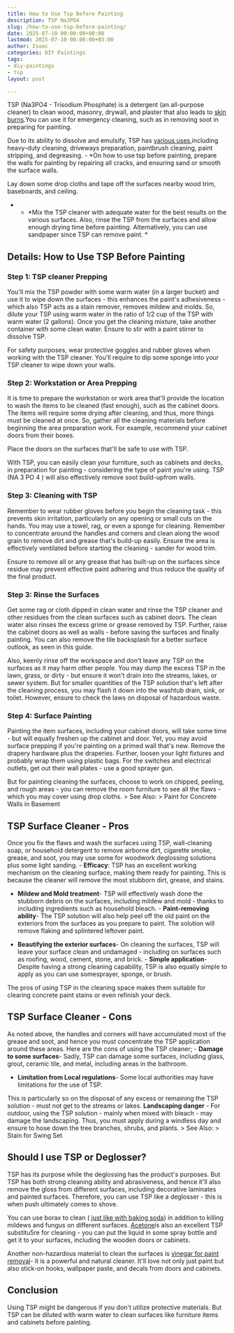 ```yaml
---
title: How to Use Tsp Before Painting
description: TSP Na3PO4
slug: /how-to-use-tsp-before-painting/
date: 2025-07-10 00:00:00+00:00
lastmod: 2025-07-10 00:00:00+03:00
author: Isaac
categories: DIY Paintings
tags:
- diy-paintings
- tsp
layout: post

---
```

TSP (Na3PO4 - Trisodium Phosphate) is a detergent (an all-purpose cleaner) to clean wood, masonry, drywall, and plaster that also leads to [skin burns](http://greenhouse.ucdavis.edu/pest/fmsds/Trisodium%20phosphate.pdf).You can use it for emergency cleaning, such as in removing soot in preparing for painting.

Due to its ability to dissolve and emulsify, TSP has [various uses](https://en.wikipedia.org/wiki/Trisodium_phosphate),including heavy-duty cleaning, driveways preparation, paintbrush cleaning, paint stripping, and degreasing. - *On how to use tsp before painting, prepare the walls for painting by repairing all cracks, and ensuring sand or smooth the surface walls.

Lay down some drop cloths and tape off the surfaces nearby wood trim, baseboards, and ceiling.

* - *Mix the TSP cleaner with adequate water for the best results on the various surfaces. Also, rinse the TSP from the surfaces and allow enough drying time before painting. Alternatively, you can use sandpaper since TSP can remove paint. *

##  Details: How to Use TSP Before Painting

###  Step 1: TSP cleaner Prepping

You'll mix the TSP powder with some warm water (in a larger bucket) and use it to wipe down the surfaces - this enhances the paint's adhesiveness - which also TSP acts as a stain remover, removes mildew and molds. So, dilute your TSP using warm water in the ratio of 1/2 cup of the TSP with warm water (2 gallons). Once you get the cleaning mixture, take another container with some clean water. Ensure to stir with a paint stirrer to dissolve TSP.

For safety purposes, wear protective goggles and rubber gloves when working with the TSP cleaner. You'll require to dip some sponge into your TSP cleaner to wipe down your walls.

###  Step 2: Workstation or Area Prepping

It is time to prepare the workstation or work area that'll provide the location to wash the items to be cleaned (fast enough), such as the cabinet doors. The items will require some drying after cleaning, and thus, more things must be cleaned at once. So, gather all the cleaning materials before beginning the area preparation work. For example, recommend your cabinet doors from their boxes.

Place the doors on the surfaces that'll be safe to use with TSP.

With TSP, you can easily clean your furniture, such as cabinets and decks, in preparation for painting - considering the type of paint you're using. TSP (NA 3 PO 4 ) will also effectively remove soot build-upfrom walls.

###  Step 3: Cleaning with TSP

Remember to wear rubber gloves before you begin the cleaning task - this prevents skin irritation, particularly on any opening or small cuts on the hands. You may use a towel, rag, or even a sponge for cleaning. Remember to concentrate around the handles and corners and clean along the wood grain to remove dirt and grease that's build-up easily. Ensure the area is effectively ventilated before starting the cleaning - sander for wood trim.

Ensure to remove all or any grease that has built-up on the surfaces since residue may prevent effective paint adhering and thus reduce the quality of the final product.

###  Step 3: Rinse the Surfaces

Get some rag or cloth dipped in clean water and rinse the TSP cleaner and other residues from the clean surfaces such as cabinet doors. The clean water also rinses the excess grime or grease removed by TSP. Further, raise the cabinet doors as well as walls - before saving the surfaces and finally painting. You can also remove the tile backsplash for a better surface outlook, as seen in this guide.

Also, keenly rinse off the workspace and don't leave any TSP on the surfaces as it may harm other people. You may dump the excess TSP in the lawn, grass, or dirty - but ensure it won't drain into the streams, lakes, or sewer system. But for smaller quantities of the TSP solution that's left after the cleaning process, you may flash it down into the washtub drain, sink, or toilet. However, ensure to check the laws on disposal of hazardous waste.

###  Step 4: Surface Painting

Painting the item surfaces, including your cabinet doors, will take some time - but will equally freshen up the cabinet and door. Yet, you may avoid surface prepping if you're painting on a primed wall that's new. Remove the drapery hardware plus the draperies. Further, loosen your light fixtures and probably wrap them using plastic bags. For the switches and electrical outlets, get out their wall plates - use a good sprayer gun.

But for painting cleaning the surfaces, choose to work on chipped, peeling, and rough areas - you can remove the room furniture to see all the flaws - which you may cover using drop cloths. > See Also: > Paint for Concrete Walls in Basement

##  TSP Surface Cleaner - Pros

Once you fix the flaws and wash the surfaces using TSP, wall-cleaning soap, or household detergent to remove airborne dirt, cigarette smoke, grease, and soot, you may use some for woodwork deglossing solutions plus some light sanding. - **Efficacy**: TSP has an excellent working mechanism on the cleaning surface, making them ready for painting. This is because the cleaner will remove the most stubborn dirt, grease, and stains.

- **Mildew and Mold treatment**- TSP will effectively wash done the stubborn debris on the surfaces, including mildew and mold - thanks to including ingredients such as household bleach. - **Paint-removing ability**- The TSP solution will also help peel off the old paint on the exteriors from the surfaces as you prepare to paint. The solution will remove flaking and splintered leftover paint.

- **Beautifying the exterior surfaces**- On cleaning the surfaces, TSP will leave your surface clean and undamaged - including on surfaces such as roofing, wood, cement, stone, and brick. - **Simple application**- Despite having a strong cleaning capability, TSP is also equally simple to apply as you can use somesprayer, sponge, or brush.

The pros of using TSP in the cleaning space makes them suitable for clearing concrete paint stains or even refinish your deck.

##  TSP Surface Cleaner - Cons

As noted above, the handles and corners will have accumulated most of the grease and soot, and hence you must concentrate the TSP application around these areas. Here are the cons of using the TSP cleaner; - **Damage to some surfaces**- Sadly, TSP can damage some surfaces, including glass, grout, ceramic tile, and metal, including areas in the bathroom.

- **Limitation from Local regulations**- Some local authorities may have limitations for the use of TSP.

This is particularly so on the disposal of any excess or remaining the TSP solution - must not get to the streams or lakes. **Landscaping danger** - For outdoor, using the TSP solution - mainly when mixed with bleach - may damage the landscaping. Thus, you must apply during a windless day and ensure to hose down the tree branches, shrubs, and plants. > See Also: > Stain for Swing Set

##  Should I use TSP or Deglosser?

TSP has its purpose while the deglossing has the product's purposes. But TSP has both strong cleaning ability and abrasiveness, and hence it'll also remove the gloss from different surfaces, including decorative laminates and painted surfaces. Therefore, you can use TSP like a deglosser - this is when push ultimately comes to shove.

You can use borax to clean ( [just like with baking soda](https://pestpolicy.com/how-to-remove-paint-from-metal-with-baking-soda/)) in addition to killing mildews and fungus on different surfaces. [Acetone](https://pestpolicy.com/does-acetone-remove-paint/)is also an excellent TSP substitu5re for cleaning - you can put the liquid in some spray bottle and get it to your surfaces, including the wooden doors or cabinets.

Another non-hazardous material to clean the surfaces is [vinegar for paint removal](https://pestpolicy.com/does-vinegar-remove-paint/)- it is a powerful and natural cleaner. It'll love not only just paint but also stick-on hooks, wallpaper paste, and decals from doors and cabinets.

##  Conclusion

Using TSP might be dangerous if you don't utilize protective materials. But TSP can be diluted with warm water to clean surfaces like furniture items and cabinets before painting.